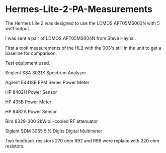 # Hermes-Lite-2-PA-Measurements

The Hermes Lite 2 was designed to use the LDMOS AFT05MS003N with 5 watt output.

I was sent a pair of LDMOS AFT05MS004N from Steve Haynal.

First a took measurements of the HL2 with the 003's still in the unit to get a baseline for comparison.

Test equipment used.

Seglent SSA 3021X Spectrum Analyzer

Agilent E4418B EPM Series Power Meter

HP 8482H Power Sensor

HP 435B Power Meter

HP 8482A Power Sensor

Bird 8329-300 2kW oil-cooled RF attenuator

Siglent SDM 3055 5 ½ Digits Digital Multimeter

Two feedback resistors 270 ohm R92 and R99 were replace with 220 ohm resistors.


